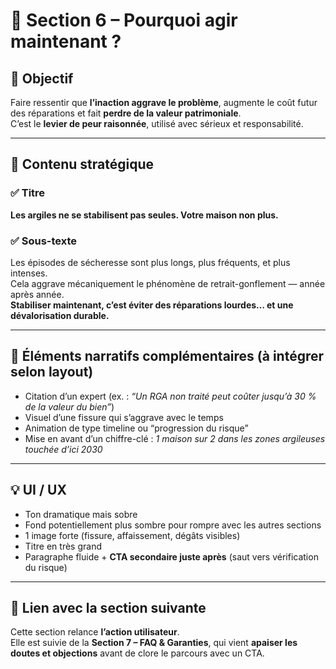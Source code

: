 # 🧱 Section 6 – Pourquoi agir maintenant ?

## 🎯 Objectif
Faire ressentir que **l’inaction aggrave le problème**, augmente le coût futur des réparations et fait **perdre de la valeur patrimoniale**.  
C’est le **levier de peur raisonnée**, utilisé avec sérieux et responsabilité.

---

## 🧠 Contenu stratégique

### ✅ Titre
**Les argiles ne se stabilisent pas seules. Votre maison non plus.**

### ✅ Sous-texte
Les épisodes de sécheresse sont plus longs, plus fréquents, et plus intenses.  
Cela aggrave mécaniquement le phénomène de retrait-gonflement — année après année.  
**Stabiliser maintenant, c’est éviter des réparations lourdes… et une dévalorisation durable.**

---

## 💬 Éléments narratifs complémentaires (à intégrer selon layout)

- Citation d’un expert (ex. : *“Un RGA non traité peut coûter jusqu’à 30 % de la valeur du bien”*)
- Visuel d’une fissure qui s’aggrave avec le temps
- Animation de type timeline ou “progression du risque”
- Mise en avant d’un chiffre-clé : *1 maison sur 2 dans les zones argileuses touchée d’ici 2030*

---

## 💡 UI / UX

- Ton dramatique mais sobre
- Fond potentiellement plus sombre pour rompre avec les autres sections
- 1 image forte (fissure, affaissement, dégâts visibles)
- Titre en très grand
- Paragraphe fluide + **CTA secondaire juste après** (saut vers vérification du risque)

---

## 🔁 Lien avec la section suivante

Cette section relance **l’action utilisateur**.  
Elle est suivie de la **Section 7 – FAQ & Garanties**, qui vient **apaiser les doutes et objections** avant de clore le parcours avec un CTA.